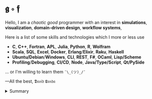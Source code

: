 # 𝖌 ∘ 𝖋

Hello, I am a _chaotic good_ programmer with an interest in  __simulations__, __visualization__, __domain-driven design__, __workflow systems__, 

Here is a list of some skills and technologies which I more or less use 
- __C__, __C++__, __Fortran__, __APL__, __Julia__, __Python__, __R__, __Wolfram__
- __Scala__, __SQL__, __Excel__, __Docker__, __Erlang__/__Elixir__, __Raku__, __Haskell__
- __Ubuntu/Debian__/__Windows__, __CLI__, __REST__, __F#__, __OCaml__, __Lisp/Scheme__
- __Profiling__/__Debugging__, __CI/CD__, __Node__, __Java/Type/Script__, __Qt/PySide__

 &hellip; or I'm willing to learn them `¯\_(ツ)_/¯`

&mdash;All the best, 𝕯𝔞𝔳𝔦𝔡 𝕷𝔞𝔫𝔡𝔞

<details>
<summary>Summary</summary>

<img src="http://www.madmusick.cz/obaly/darkthrone_under-a-funeral-moon-big.jpg" width="100%" />

<blockquote>
    Code tells you how; Comments tell you why.</br>
    &mdash;Jeff Atwood (aka Coding Horror)
</blockquote>

<blockquote>
    Programming in C++ is a true art because it is so subjective.</br>
    &mdash;David Landa
</blockquote>

</details>
